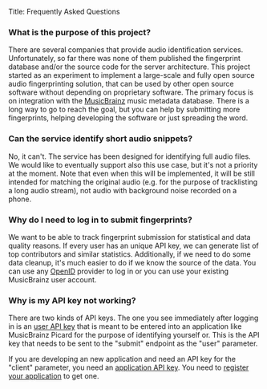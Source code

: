 Title: Frequently Asked Questions

### What is the purpose of this project?

There are several companies that provide audio identification services.
Unfortunately, so far there was none of them published the fingerprint database
and/or the source code for the server architecture.
This project started as an experiment to implement a large-scale and
fully open source audio fingerprinting solution, that can be used by other
open source software without depending on proprietary software. The primary focus is
on integration with the [MusicBrainz][mb] music metadata database. There is a long 
way to go to reach the goal, but you can help by submitting more fingerprints,
helping developing the software or just spreading the word.

[mb]: https://musicbrainz.org/

### Can the service identify short audio snippets?

No, it can't. The service has been designed for identifying full audio files.
We would like to eventually support also this use case, but it's not a priority
at the moment. Note that even when this will be implemented, it will be still
intended for matching the original audio (e.g. for the purpose of tracklisting
a long audio stream), not audio with background noise recorded on a phone.

### Why do I need to log in to submit fingerprints?

We want to be able to track fingerprint submission for statistical and
data quality reasons. If every user has an unique API key, we can generate 
list of top contributors and similar statistics. Additionally, if we need 
to do some data cleanup, it's much easier to do if we know the source of 
the data. You can use any [OpenID][oid] provider to log in or you can use your 
existing MusicBrainz user account.

<span id="api_key_not_working"></span>
### Why is my API key not working?

There are two kinds of API keys. The one you see immediately after logging in is
an [user API key](/api-key) that is meant to be entered into an application like
MusicBrainz Picard for the purpose of identifying yourself or. This is the API
key that needs to be sent to the "submit" endpoint as the "user" parameter.

If you are developing an new application and need an API key for the "client" parameter,
you need an [application API key](/my-applications). You need to
[register your application](/new-application) to get one.

[oid]: http://openid.net/

